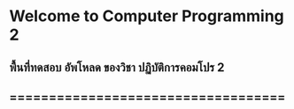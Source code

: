 # Welcome to Computer Programming 2
## พื้นที่ทดสอบ อัพโหลด ของวิชา ปฏิบัติการคอมโปร 2 

## ===================================

